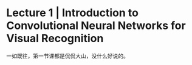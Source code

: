 Lecture 1  |  Introduction to Convolutional Neural Networks for Visual Recognition
===
一如既往，第一节课都是侃侃大山，没什么好说的。
